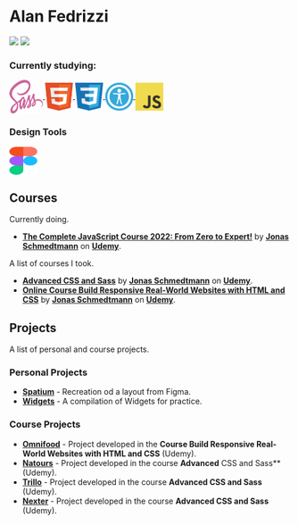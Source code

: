 # Alan Fedrizzi

<div>
  <a href="https://www.linkedin.com/in/alan-fedrizzi-ba0b89b7/" target="_blank"><img src="https://img.shields.io/badge/-LinkedIn-%230077B5?style=for-the-badge&logo=linkedin&logoColor=white" target="_blank"><a>
  <a href="https://www.udemy.com/user/alan-ferronato-fedrizzi/" target="_blank"><img src="https://img.shields.io/badge/-udemy-%230077B5?style=for-the-badge&logo=udemy&logoColor=white&color=a435f0" target="_blank"></a>
 
</div>

### Currently studying:

<div style="display: inline_block">
  
  <a href="https://sass-lang.com/" target="_blank">
    <img align="center" alt="SCSS" height="60" width="60" src="./icons/sass.svg">
      </a>
  <a href="https://developer.mozilla.org/en-US/docs/Web/HTML" target="_blank">
    <img align="center" alt="HTML" height="50" width="50" src="./icons/html.svg">
  </a>
  <a href="https://developer.mozilla.org/en-US/docs/Web/CSS" target="_blank">
    <img align="center" alt="CSS" height="50" width="50" src="./icons/css.svg">
  </a>
  <a href="https://developer.mozilla.org/en-US/docs/Web/Accessibility" target="_blank">
    <img align="center" alt="Web Accessibility" height="50" width="50" src="./icons/web-accessibility.png">
  </a>
  <a href="https://developer.mozilla.org/pt-BR/docs/Web/JavaScript" target="_blank">
    <img align="center" alt="JavaScript" height="50" width="50" src="./icons/javascript.svg">
  </a>
</div>

### Design Tools

<div style="display: inline_block">
    <a href="https://www.figma.com/" target="_blank">
    <img align="center" alt="Figma" height="50" width="50" src="./icons/figma.svg">
  </a>
</div>

## Courses

Currently doing.

- **[The Complete JavaScript Course 2022: From Zero to Expert!](https://www.udemy.com/course/the-complete-javascript-course/)** by **[Jonas Schmedtmann](https://www.udemy.com/user/jonasschmedtmann/)** on **[Udemy](https://www.udemy.com/)**.

A list of courses I took.

- **[Advanced CSS and Sass](https://www.udemy.com/course/advanced-css-and-sass/)** by **[Jonas Schmedtmann](https://www.udemy.com/user/jonasschmedtmann/)** on **[Udemy](https://www.udemy.com/)**.
- **[Online Course Build Responsive Real-World Websites with HTML and CSS](https://www.udemy.com/course/design-and-develop-a-killer-website-with-html5-and-css3/)** by **[Jonas Schmedtmann](https://www.udemy.com/user/jonasschmedtmann/)** on **[Udemy](https://www.udemy.com/)**.

## Projects

A list of personal and course projects.

### Personal Projects

- **[Spatium](https://github.com/Alan-Fedrizzi/spatium)** - Recreation od a layout from Figma.
- **[Widgets](https://github.com/Alan-Fedrizzi/widgets)** - A compilation of Widgets for practice.

### Course Projects

- **[Omnifood](https://github.com/Alan-Fedrizzi/omnifood)** - Project developed in the **Course Build Responsive Real-World Websites with HTML and CSS** (Udemy).
- **[Natours](https://github.com/Alan-Fedrizzi/natours)** - Project developed in the course **Advanced** CSS and Sass\*\* (Udemy).
- **[Trillo](https://github.com/Alan-Fedrizzi/trillo)** - Project developed in the course **Advanced CSS and Sass** (Udemy).
- **[Nexter](https://github.com/Alan-Fedrizzi/nexter)** - Project developed in the course **Advanced CSS and Sass** (Udemy).
